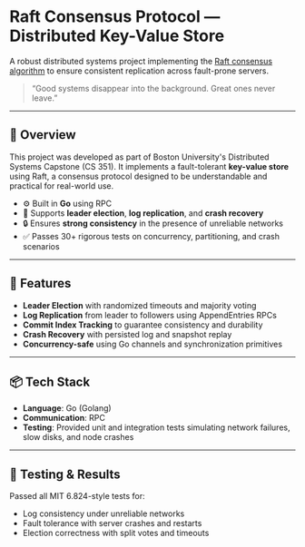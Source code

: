 # Raft Consensus Protocol — Distributed Key-Value Store

A robust distributed systems project implementing the [Raft consensus algorithm](https://raft.github.io/) to ensure consistent replication across fault-prone servers.

> “Good systems disappear into the background. Great ones never leave.”

---

## 🚀 Overview

This project was developed as part of Boston University's Distributed Systems Capstone (CS 351). It implements a fault-tolerant **key-value store** using Raft, a consensus protocol designed to be understandable and practical for real-world use.

- ⚙️ Built in **Go** using RPC
- 🧠 Supports **leader election**, **log replication**, and **crash recovery**
- 🔒 Ensures **strong consistency** in the presence of unreliable networks
- ✅ Passes 30+ rigorous tests on concurrency, partitioning, and crash scenarios

---

## 📌 Features

- **Leader Election** with randomized timeouts and majority voting
- **Log Replication** from leader to followers using AppendEntries RPCs
- **Commit Index Tracking** to guarantee consistency and durability
- **Crash Recovery** with persisted log and snapshot replay
- **Concurrency-safe** using Go channels and synchronization primitives

---

## 📦 Tech Stack

- **Language**: Go (Golang)
- **Communication**: RPC
- **Testing**: Provided unit and integration tests simulating network failures, slow disks, and node crashes

---

## 🧪 Testing & Results

Passed all MIT 6.824-style tests for:
- Log consistency under unreliable networks
- Fault tolerance with server crashes and restarts
- Election correctness with split votes and timeouts

